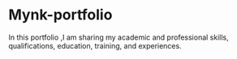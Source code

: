 # Mynk-portfolio
In this portfolio ,I am sharing my academic and professional  skills, qualifications, education, training, and experiences.

